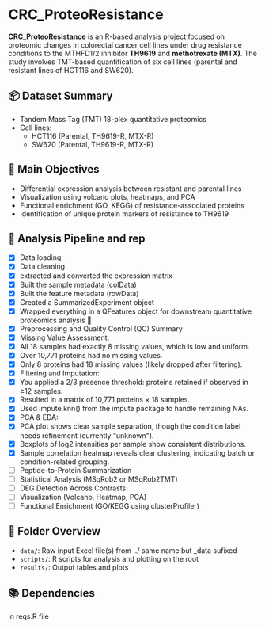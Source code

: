 # CRC_ProteoResistance

**CRC_ProteoResistance** is an R-based analysis project focused on proteomic changes in colorectal cancer cell lines under drug resistance conditions to the MTHFD1/2 inhibitor **TH9619** and **methotrexate (MTX)**. The study involves TMT-based quantification of six cell lines (parental and resistant lines of HCT116 and SW620).

## 📦 Dataset Summary

- Tandem Mass Tag (TMT) 18-plex quantitative proteomics
- Cell lines:
  - HCT116 (Parental, TH9619-R, MTX-R)
  - SW620 (Parental, TH9619-R, MTX-R)

## 🧪 Main Objectives

- Differential expression analysis between resistant and parental lines
- Visualization using volcano plots, heatmaps, and PCA
- Functional enrichment (GO, KEGG) of resistance-associated proteins
- Identification of unique protein markers of resistance to TH9619

## 🔬 Analysis Pipeline and rep

- [x] Data loading
-   [x] Data cleaning
-   [x] extracted and converted the expression matrix
-   [x] Built the sample metadata (colData)
-   [x] Built the feature metadata (rowData)
-   [x] Created a SummarizedExperiment object
-   [x] Wrapped everything in a QFeatures object for downstream quantitative proteomics analysis 🎉
-   [x] Preprocessing and Quality Control (QC) Summary
-   [x] Missing Value Assessment:
-   [x] All 18 samples had exactly 8 missing values, which is low and uniform.
-   [x] Over 10,771 proteins had no missing values.
-   [x] Only 8 proteins had 18 missing values (likely dropped after filtering).
-   [x] Filtering and Imputation:
-   [x] You applied a 2/3 presence threshold: proteins retained if observed in ≥12 samples.
-   [x] Resulted in a matrix of 10,771 proteins × 18 samples.
-   [x] Used impute.knn() from the impute package to handle remaining NAs.
-   [x] PCA & EDA:
-   [x] PCA plot shows clear sample separation, though the condition label needs refinement (currently "unknown").
-   [x] Boxplots of log2 intensities per sample show consistent distributions.
-   [x] Sample correlation heatmap reveals clear clustering, indicating batch or condition-related grouping. 
- [ ] Peptide-to-Protein Summarization
- [ ] Statistical Analysis (MSqRob2 or MSqRob2TMT)
- [ ] DEG Detection Across Contrasts
- [ ] Visualization (Volcano, Heatmap, PCA)
- [ ] Functional Enrichment (GO/KEGG using clusterProfiler)

## 📁 Folder Overview

- `data/`: Raw input Excel file(s) from ../ same name but _data sufixed
- `scripts/`: R scripts for analysis and plotting on the root
- `results/`: Output tables and plots

## 📚 Dependencies

in reqs.R file
